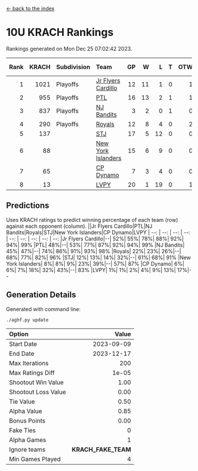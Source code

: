 [<- back to the index](readme.md)
# 10U KRACH Rankings
Rankings generated on Mon Dec 25 07:02:42 2023.

Rank|KRACH|Subdivision|Team|GP|W|L|T|OTW|OTL|SoS|Exp Wins|Win Diff
---:|---:|:---|:---|---:|---:|---:|---:|---:|---:|---:|---:|---:
1|1021|Playoffs|[Jr Flyers Cardillo](https://gamesheetstats.com/seasons/3663/teams/140794/schedule)|12|11|1|0|1|0|106|11.9|0.0
2|955|Playoffs|[PTL](https://gamesheetstats.com/seasons/3663/teams/140791/schedule)|16|13|2|1|1|1|465|14.3|-0.0
3|837|Playoffs|[NJ Bandits](https://gamesheetstats.com/seasons/3663/teams/140807/schedule)|3|2|0|1|0|0|265|3.3|-0.0
4|290|Playoffs|[Royals](https://gamesheetstats.com/seasons/3663/teams/140796/schedule)|12|8|4|0|2|0|286|8.9|0.0
5|137||[STJ](https://gamesheetstats.com/seasons/3663/teams/140792/schedule)|17|5|12|0|0|2|609|5.9|0.0
6|88||[New York Islanders](https://gamesheetstats.com/seasons/3663/teams/140793/schedule)|15|6|9|0|0|1|425|6.9|0.0
7|65||[CP Dynamo](https://gamesheetstats.com/seasons/3663/teams/140795/schedule)|7|3|4|0|0|1|285|3.9|0.0
8|13||[LVPY](https://gamesheetstats.com/seasons/3663/teams/140790/schedule)|20|1|19|0|1|0|450|1.9|0.0

## Predictions
Uses KRACH ratings to predict winning percentage of each team (row) against each opponent (column).
||Jr Flyers Cardillo|PTL|NJ Bandits|Royals|STJ|New York Islanders|CP Dynamo|LVPY
| --: | --: | --: | --: | --: | --: | --: | --: | --: 
|Jr Flyers Cardillo|--| 52%| 55%| 78%| 88%| 92%| 94%| 99%
|PTL| 48%|--| 53%| 77%| 87%| 92%| 94%| 99%
|NJ Bandits| 45%| 47%|--| 74%| 86%| 91%| 93%| 98%
|Royals| 22%| 23%| 26%|--| 68%| 77%| 82%| 96%
|STJ| 12%| 13%| 14%| 32%|--| 61%| 68%| 91%
|New York Islanders|  8%|  8%|  9%| 23%| 39%|--| 57%| 87%
|CP Dynamo|  6%|  6%|  7%| 18%| 32%| 43%|--| 83%
|LVPY|  1%|  1%|  2%|  4%|  9%| 13%| 17%|--

## Generation Details

Generated with command line:
```
./aghf.py update
```

| Option | Value |
| :----- | ----: |
| Start Date | 2023-09-09 |
| End Date | 2023-12-17 |
| Max Iterations | 200 |
| Max Ratings Diff | 1e-05 |
| Shootout Win Value | 1.00 |
| Shootout Loss Value | 0.00 |
| Tie Value | 0.50 |
| Alpha Value | 0.85 |
| Bonus Points | 0.00 |
| Fake Ties | 0 |
| Alpha Games | 1 |
| Ignore teams | __KRACH_FAKE_TEAM__ |
| Min Games Played | 4 |

